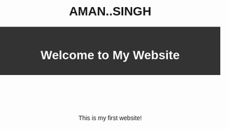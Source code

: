 # AMAN..SINGH
<!DOCTYPE html>
<html>
<head>
  <title>My Website</title>
  <style>
    body {
      font-family: Arial, sans-serif;
      text-align: center;
      margin: 0;
      padding: 0;
    }
    header {
      background: #333;
      color: #fff;
      padding: 10px;
    }
    section {
      padding: 20px;
    }
  </style>
</head>
<body>
  <header>
    <h1>Welcome to My Website</h1>
  </header>
  <section>
    <p>This is my first website!</p>
  </section>
</body>
</html>